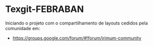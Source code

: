 Texgit-FEBRABAN
===============

Iniciando o projeto com o compartilhamento de layouts cedidos pela comunidade em: 

 * https://groups.google.com/forum/#!forum/jrimum-community
